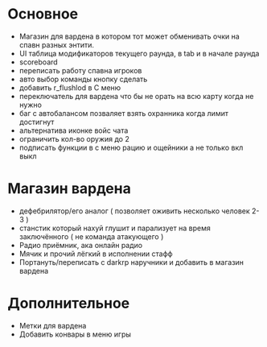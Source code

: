 # Основное
- Магазин для вардена в котором тот может обменивать очки на спавн разных энтити.
- UI таблица модификаторов текущего раунда, в tab и в начале раунда
- scoreboard
- переписать работу спавна игроков
- авто выбор команды кнопку сделать
- добавить r_flushlod в C меню
- переключатель для вардена что бы не орать на всю карту когда не нужно
- баг с автобалансом позваляет взять охранника когда лимит достигнут
- альтернатива иконке войс чата
- ограничить кол-во оружия до 2
- подписать функции в с меню рацию и ощейники а не только вкл выкл

# Магазин вардена
- дефебрилятор/его аналог ( позволяет оживить несколько человек 2-3 )
- станстик который нахуй глушит и парализует на время заключённого ( не команда атакующего )
- Радио приёмник, ака онлайн радио
- Мячик и прочий лёгкий в исполнении стафф
- Портануть/переписать с darkrp наручники и добавить в магазин вардена

# Дополнительное
- Метки для вардена
- Добавить конвары в меню игры